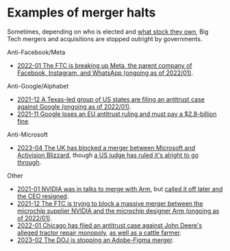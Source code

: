 
# Examples of merger halts

Sometimes, depending on who is elected and [what stock they own](groups-large.md), Big Tech mergers and acquisitions are stopped outright by governments.

Anti-Facebook/Meta

- [2022-01 The FTC is breaking up Meta, the parent company of Facebook, Instagram, and WhatsApp (ongoing as of 2022/01)](https://web.archive.org/web/20220113164618/https://www.huffpost.com/entry/federal-trade-commission-facebook-instagram-lawsuit_n_61defaf3e4b04e9d84df179e).

Anti-Google/Alphabet

- [2021-12 A Texas-led group of US states are filing an antitrust case against Google (ongoing as of 2022/01)](https://web.archive.org/web/20211201212854/https://storage.courtlistener.com/recap/gov.uscourts.nysd.564903/gov.uscourts.nysd.564903.152.0_1.pdf).
- [2021-11 Google loses an EU antitrust ruling and must pay a $2.8-billion fine](https://web.archive.org/web/20211110102908/https://www.reuters.com/technology/eu-court-upholds-eu-antitrust-ruling-against-google-2021-11-10/).

Anti-Microsoft

- [2023-04 The UK has blocked a merger between Microsoft and Activision Blizzard](https://archive.is/20230427002152/https://www.bloomberg.com/news/articles/2023-04-26/microsoft-s-69-billion-activision-deal-blocked-by-uk-watchdog), though [a US judge has ruled it's alright to go through](https://archive.is/20230712094934/https://www.thebignewsletter.com/p/judge-rules-for-microsoft-mergers).

Other

- [2021-01 NVIDIA was in talks to merge with Arm](https://web.archive.org/web/20210116093647/https://arm.nvidia.com/), but [called it off later and the CEO resigned](https://web.archive.org/web/20220208081800/https://venturebeat.com/2022/02/07/nvidia-and-arm-call-off-80b-merger-and-arm-ceo-resigns/).
- [2021-12 The FTC is trying to block a massive merger between the microchip supplier NVIDIA and the microchip designer Arm (ongoing as of 2022/01)](https://web.archive.org/web/20211202202237/https://www.ftc.gov/news-events/press-releases/2021/12/ftc-sues-block-40-billion-semiconductor-chip-merger).
- [2022-01 Chicago has filed an antitrust case against John Deere's alleged tractor repair monopoly](https://web.archive.org/web/20220115002154/https://techstory.in/john-deere-hit-with-class-action-lawsuit-for-alleged-tractor-repair-monopoly/), [as well as a cattle farmer](https://web.archive.org/web/20220131211918/https://www.al.com/news/2022/01/alabama-farmer-sues-john-deere-for-right-to-repair.html).
- [2023-02 The DOJ is stopping an Adobe-Figma merger](https://archive.is/20230224002026/https://www.bloomberg.com/news/articles/2023-02-23/doj-preparing-suit-to-block-adobe-s-20-billion-deal-for-figma).

